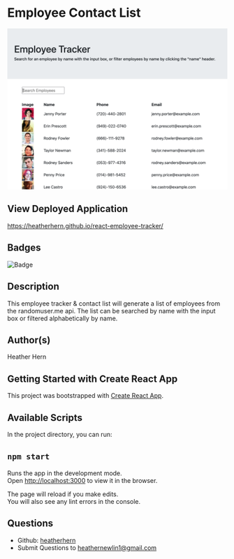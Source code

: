 # Employee Contact List

![App Screenshot](/public/img/appscreenshot.png)  

## View Deployed Application
https://heatherhern.github.io/react-employee-tracker/

## Badges
![Badge](https://img.shields.io/badge/license-MIT-<green>) 

## Description
This employee tracker & contact list will generate a list of employees from the randomuser.me api. The list can be searched by name with the input box or filtered alphabetically by name. 

## Author(s)
Heather Hern

## Getting Started with Create React App

This project was bootstrapped with [Create React App](https://github.com/facebook/create-react-app).

## Available Scripts

In the project directory, you can run:

## `npm start`

Runs the app in the development mode.\
Open [http://localhost:3000](http://localhost:3000) to view it in the browser.

The page will reload if you make edits.\
You will also see any lint errors in the console.

## Questions
* Github: [heatherhern](http://github.com/heatherhern)
* Submit Questions to [heathernewlin1@gmail.com](heathernewlin1@gmail.com)
